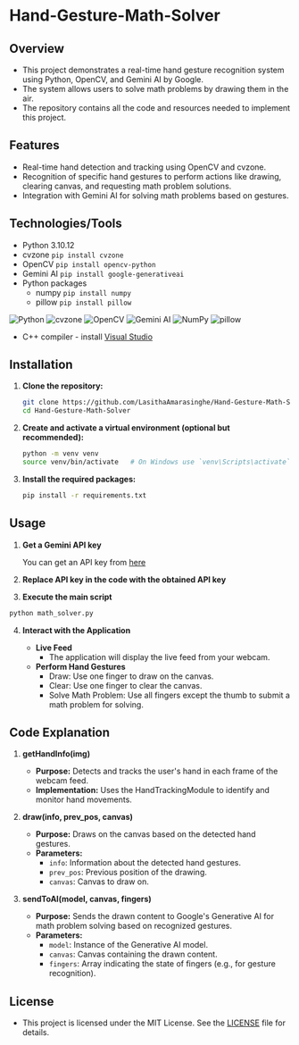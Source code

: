 # Hand-Gesture-Math-Solver

## Overview
- This project demonstrates a real-time hand gesture recognition system using Python, OpenCV, and Gemini AI by Google.
- The system allows users to solve math problems by drawing them in the air.
- The repository contains all the code and resources needed to implement this project.

## Features

- Real-time hand detection and tracking using OpenCV and cvzone.
- Recognition of specific hand gestures to perform actions like drawing, clearing canvas, and requesting math problem solutions.
- Integration with Gemini AI for solving math problems based on gestures.

## Technologies/Tools

* Python 3.10.12
* cvzone `pip install cvzone`
* OpenCV `pip install opencv-python`  
* Gemini AI `pip install google-generativeai`
* Python packages
  * numpy `pip install numpy` 
  * pillow `pip install pillow`
 
![Python](https://img.shields.io/badge/python-3670A0?logo=python&logoColor=FFFF00)
![cvzone](https://img.shields.io/badge/cvzone_-orange)
![OpenCV](https://img.shields.io/badge/opencv-%23white.svg?logo=opencv&logoColor=white)
![Gemini AI](https://img.shields.io/badge/Gemini%20AI_-%238E75B2?logo=googlegemini&logoColor=white)
![NumPy](https://img.shields.io/badge/numpy-%23013243.svg?logo=numpy&logoColor=white)
![pillow](https://img.shields.io/badge/pillow_-blue)

* C++ compiler - install [Visual Studio](https://visualstudio.microsoft.com/downloads/)

## Installation
 
  1. **Clone the repository:**
 
     ```bash
     git clone https://github.com/LasithaAmarasinghe/Hand-Gesture-Math-Solver.git
     cd Hand-Gesture-Math-Solver
     ```
 
  2. **Create and activate a virtual environment (optional but recommended):**

     ```bash
     python -m venv venv
     source venv/bin/activate   # On Windows use `venv\Scripts\activate`
     ```
 
  3. **Install the required packages:**
 
     ```bash
     pip install -r requirements.txt
     ```
## Usage

  1. **Get a Gemini API key**

     You can get an API key from [here](https://aistudio.google.com/app/apikey)

  2. **Replace API key in the code with the obtained API key**
     
  3. **Execute the main script**

```bash
python math_solver.py
```
 4. **Interact with the Application**
   
     * **Live Feed**
        * The application will display the live feed from your webcam.
     * **Perform Hand Gestures**
        * Draw: Use one finger to draw on the canvas.
        * Clear: Use one finger to clear the canvas.
        * Solve Math Problem: Use all fingers except the thumb to submit a math problem for solving.
      
## Code Explanation

  1. **getHandInfo(img)**

     * **Purpose:** Detects and tracks the user's hand in each frame of the webcam feed.
     * **Implementation:** Uses the HandTrackingModule to identify and monitor hand movements.

  2. **draw(info, prev_pos, canvas)**

     * **Purpose:** Draws on the canvas based on the detected hand gestures.
     * **Parameters:**
          * `info`: Information about the detected hand gestures.
          * `prev_pos`: Previous position of the drawing.
          * `canvas`: Canvas to draw on.

  3. **sendToAI(model, canvas, fingers)**

     * **Purpose:** Sends the drawn content to Google's Generative AI for math problem solving based on recognized gestures.
     * **Parameters:**
          * `model`: Instance of the Generative AI model.
          * `canvas`: Canvas containing the drawn content.
          * `fingers`: Array indicating the state of fingers (e.g., for gesture recognition).




## License
 
 * This project is licensed under the MIT License. See the [LICENSE](MIT-LICENSE.txt) file for details.

